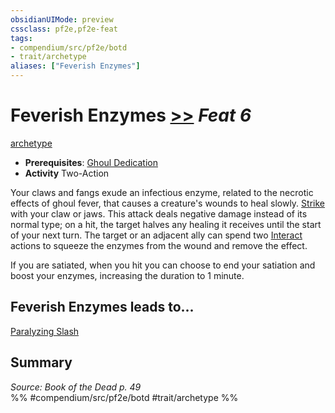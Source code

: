 ```yaml
---
obsidianUIMode: preview
cssclass: pf2e,pf2e-feat
tags:
- compendium/src/pf2e/botd
- trait/archetype
aliases: ["Feverish Enzymes"]
---
```

# Feverish Enzymes  [>>](../../Rules/core-rulebook/chapter-9-playing-the-game.md#Actions "Two-Action") *Feat 6*  
[archetype](../../Rules/traits/archetype.md)  

- **Prerequisites**: [Ghoul Dedication](ghoul-dedication-botd.md)
- **Activity** Two-Action

Your claws and fangs exude an infectious enzyme, related to the necrotic effects of ghoul fever, that causes a creature's wounds to heal slowly. [Strike](../../Rules/actions/strike.md) with your claw or jaws. This attack deals negative damage instead of its normal type; on a hit, the target halves any healing it receives until the start of your next turn. The target or an adjacent ally can spend two [Interact](../../Rules/actions/interact.md) actions to squeeze the enzymes from the wound and remove the effect.

If you are satiated, when you hit you can choose to end your satiation and boost your enzymes, increasing the duration to 1 minute.

## Feverish Enzymes leads to...

[Paralyzing Slash](paralyzing-slash-botd.md)

## Summary

*Source: Book of the Dead p. 49*  
%% #compendium/src/pf2e/botd #trait/archetype %%